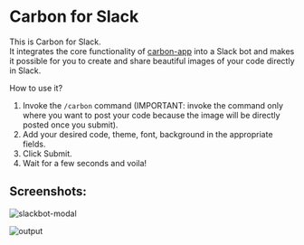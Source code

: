 # Carbon for Slack

This is Carbon for Slack.            
It integrates the core functionality of [carbon-app](https://carbon.now.sh) into a Slack bot and makes it possible for you to create and share beautiful images of your code directly in Slack.

How to use it?  
1. Invoke the `/carbon` command (IMPORTANT: invoke the command only where you want to post your code because the image will be directly posted once you submit).  
2. Add your desired code, theme, font, background in the appropriate fields.  
3. Click Submit.  
4. Wait for a few seconds and voila!

## Screenshots:

![slackbot-modal](https://carbon-slack.fayd.me/images/carbon-ss-1.png)

![output](https://carbon-slack.fayd.me/images/carbon-ss-2.png)
